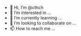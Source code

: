 - 👋 Hi, I’m @cthch
- 👀 I’m interested in ...
- 🌱 I’m currently learning ...
- 💞️ I’m looking to collaborate on ...
- 📫 How to reach me ...

<!---
cthch/cthch is a ✨ special ✨ repository because its `README.md` (this file) appears on your GitHub profile.
You can click the Preview link to take a look at your changes.
--->
